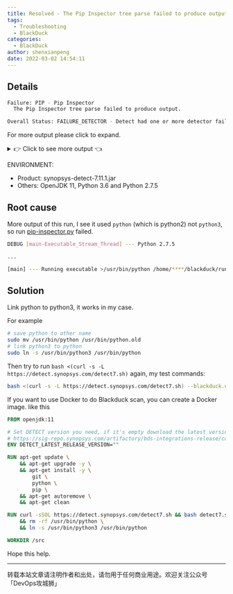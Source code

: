 ```yaml
---
title: Resolved - The Pip Inspector tree parse failed to produce output
tags:
  - Troubleshooting
  - BlackDuck
categories:
  - BlackDuck
author: shenxianpeng
date: 2022-03-02 14:54:11
---
```


## Details

```bash
Failure: PIP - Pip Inspector
  The Pip Inspector tree parse failed to produce output.

Overall Status: FAILURE_DETECTOR - Detect had one or more detector failures while extracting dependencies.
```

For more output please click to expand.

<details>
<summary>👉 Click to see more output 👈</summary>

```bash
[main] --- ======== Detect Issues ========
[main] ---
[main] --- DETECTORS:
[main] --- 	Detector Issue
[main] --- 		/workdir/test
[main] --- 		Failure: PIP - Pip Inspector
[main] --- 			The Pip Inspector tree parse failed to produce output.
[main] ---
[main] --- ======== Detect Result ========
[main] ---
[main] --- Black Duck Project BOM: https://org.blackducksoftware.com/api/projects/246c8952-7cb8-40e9-9987-35f7d4602ae1/versions/e1cb4204-42d0-4445-8675-978df62b150d/components
[main] ---
[main] --- ======== Detect Status ========
[main] ---
[main] --- GIT: SUCCESS
[main] --- PIP: FAILURE
[main] ---
[main] --- Signature scan / Snippet scan on /workdir/test: SUCCESS
[main] --- Overall Status: FAILURE_DETECTOR - Detect had one or more detector failures while extracting dependencies. Check that all projects build and your environment is configured correctly.
[main] ---
[main] --- If you need help troubleshooting this problem, generate a diagnostic zip file by adding '-d' to the command line, and provide it to Synopsys Technical Support. See 'Diagnostic Mode' in the Detect documentation for more information.
[main] ---
[main] --- ===============================
[main] ---
[main] --- Detect duration: 00h 00m 54s 951ms
[main] --- Exiting with code 5 - FAILURE_DETECTOR
```

</details>

ENVIRONMENT:

* Product: synopsys-detect-7.11.1.jar
* Others: OpenJDK 11, Python 3.6 and Python 2.7.5

## Root cause

More output of this run, I see it used `python` (which is python2) not `python3`,
so run [pip-inspector.py](https://github.com/blackducksoftware/synopsys-detect/blob/master/src/main/resources/pip-inspector.py) failed.

```bash
DEBUG [main-Executable_Stream_Thread] --- Python 2.7.5

...

[main] --- Running executable >/usr/bin/python /home/****/blackduck/runs/2022-03-01-07-45-05-986/shared/pip/pip-inspector.py --projectname=test
```

## Solution

Link python to python3, it works in my case.

For example

```bash
# save python to other name
sudo mv /usr/bin/python /usr/bin/python.old
# link python3 to python
sudo ln -s /usr/bin/python3 /usr/bin/python
```

Then try to run `bash <(curl -s -L https://detect.synopsys.com/detect7.sh)` again, my test commands:

```bash
bash <(curl -s -L https://detect.synopsys.com/detect7.sh) --blackduck.url=https://org.blackducksoftware.com --blackduck.api.token=MmMwMjdlOTctMT --detect.project.name=HUB --detect.project.version.name=TEST_v1.1.1 --detect.source.path=/workdir/test --logging.level.com.synopsys.integration=DEBUG --blackduck.trust.cert=TRUE --detect.tools.excluded=POLARIS --detect.blackduck.signature.scanner.snippet.matching=SNIPPET_MATCHING
```

If you want to use Docker to do Blackduck scan, you can create a Docker image. like this

<!-- more -->

```Dockerfile
FROM openjdk:11

# Set DETECT version you need, if it's empty download the latest version.
# https://sig-repo.synopsys.com/artifactory/bds-integrations-release/com/synopsys/integration/synopsys-detect
ENV DETECT_LATEST_RELEASE_VERSION=""

RUN apt-get update \
    && apt-get upgrade -y \
    && apt-get install -y \
        git \
        python \
        pip \
    && apt-get autoremove \
    && apt-get clean

RUN curl -sSOL https://detect.synopsys.com/detect7.sh && bash detect7.sh --help \
    && rm -rf /usr/bin/python \
    && ln -s /usr/bin/python3 /usr/bin/python

WORKDIR /src
```

Hope this help.

---

转载本站文章请注明作者和出处，请勿用于任何商业用途。欢迎关注公众号「DevOps攻城狮」
